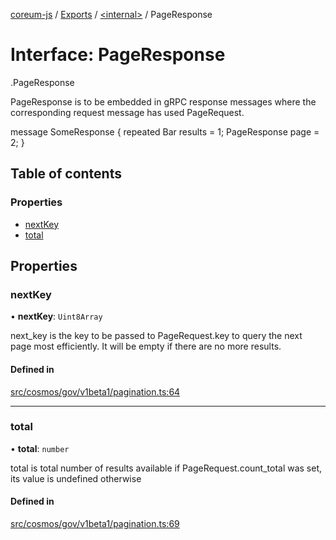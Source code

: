 [coreum-js](../README.md) / [Exports](../modules.md) / [<internal\>](../modules/internal_.md) / PageResponse

# Interface: PageResponse

[<internal>](../modules/internal_.md).PageResponse

PageResponse is to be embedded in gRPC response messages where the
corresponding request message has used PageRequest.

 message SomeResponse {
         repeated Bar results = 1;
         PageResponse page = 2;
 }

## Table of contents

### Properties

- [nextKey](internal_.PageResponse-1.md#nextkey)
- [total](internal_.PageResponse-1.md#total)

## Properties

### nextKey

• **nextKey**: `Uint8Array`

next_key is the key to be passed to PageRequest.key to
query the next page most efficiently. It will be empty if
there are no more results.

#### Defined in

[src/cosmos/gov/v1beta1/pagination.ts:64](https://github.com/CooperFoundation/coreum-js/blob/bdb622b/src/cosmos/gov/v1beta1/pagination.ts#L64)

___

### total

• **total**: `number`

total is total number of results available if PageRequest.count_total
was set, its value is undefined otherwise

#### Defined in

[src/cosmos/gov/v1beta1/pagination.ts:69](https://github.com/CooperFoundation/coreum-js/blob/bdb622b/src/cosmos/gov/v1beta1/pagination.ts#L69)

